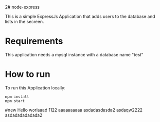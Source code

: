 2# node-express

This is a simple ExpressJs Application that adds users to the database
and lists in the secreen.


# Requirements
This application needs a mysql instance with a database name "test"

# How to run
To run this Application locally:
```
npm install
npm start
```
#new
Hello worlaaad 1122
aaaaaaaaaa
asdadasdasda2
asdaqw2222
asdadadadadada2
